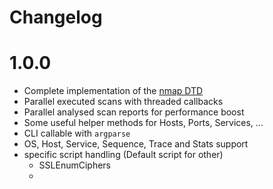 Changelog
=========

# 1.0.0
* Complete implementation of the [nmap DTD](https://nmap.org/book/nmap-dtd.html)
* Parallel executed scans with threaded callbacks
* Parallel analysed scan reports for performance boost
* Some useful helper methods for Hosts, Ports, Services, ...
* CLI callable with `argparse`
* OS, Host, Service, Sequence, Trace and Stats support
* specific script handling (Default script for other)
    * SSLEnumCiphers
    * 
